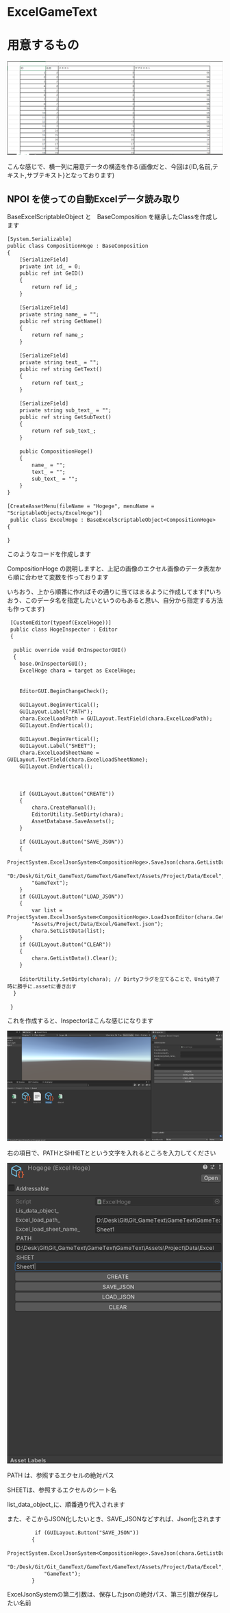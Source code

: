 # ExcelGameText

# 用意するもの
![test excel](/Excel.png)
<p>こんな感じで、横一列に用意データの構造を作る(画像だと、今回は{ID,名前,テキスト,サブテキスト}となっております)</p>

<h2>NPOI を使っての自動Excelデータ読み取り</h2>
<p> BaseExcelScriptableObject<T> と　BaseComposition を継承したClassを作成します </p>

```
[System.Serializable]
public class CompositionHoge : BaseComposition
{
    [SerializeField]
    private int id_ = 0;
    public ref int GeID()
    {
        return ref id_;
    }

    [SerializeField]
    private string name_ = "";
    public ref string GetName()
    {
        return ref name_;
    }

    [SerializeField]
    private string text_ = "";
    public ref string GetText()
    {
        return ref text_;
    }

    [SerializeField]
    private string sub_text_ = "";
    public ref string GetSubText()
    {
        return ref sub_text_;
    }

    public CompositionHoge()
    {
        name_ = "";
        text_ = "";
        sub_text_ = "";
    }
}

[CreateAssetMenu(fileName = "Hogege", menuName = "ScriptableObjects/ExcelHoge")]
 public class ExcelHoge : BaseExcelScriptableObject<CompositionHoge>
{

}
```



<p>このようなコードを作成します</p>
<p>CompositionHoge の説明しますと、上記の画像のエクセル画像のデータ表左から順に合わせて変数を作っております</p>
<p>いちおう、上から順番に作ればその通りに当てはまるように作成してます(*いちおう、このデータ名を指定したいというのもあると思い、自分から指定する方法も作ってます)</p>

     [CustomEditor(typeof(ExcelHoge))]
     public class HogeInspector : Editor
     {

      public override void OnInspectorGUI()
      {
        base.OnInspectorGUI();
        ExcelHoge chara = target as ExcelHoge;


        EditorGUI.BeginChangeCheck();

        GUILayout.BeginVertical();
        GUILayout.Label("PATH");
        chara.ExcelLoadPath = GUILayout.TextField(chara.ExcelLoadPath);
        GUILayout.EndVertical();

        GUILayout.BeginVertical();
        GUILayout.Label("SHEET");
        chara.ExcelLoadSheetName = GUILayout.TextField(chara.ExcelLoadSheetName);
        GUILayout.EndVertical();



        if (GUILayout.Button("CREATE"))
        {
            chara.CreateManual();
            EditorUtility.SetDirty(chara);
            AssetDatabase.SaveAssets();
        }

        if (GUILayout.Button("SAVE_JSON"))
        {
            ProjectSystem.ExcelJsonSystem<CompositionHoge>.SaveJson(chara.GetListData(),
            "D:/Desk/Git/Git_GameText/GameText/GameText/Assets/Project/Data/Excel",
            "GameText");
        }
        if (GUILayout.Button("LOAD_JSON"))
        {
            var list = ProjectSystem.ExcelJsonSystem<CompositionHoge>.LoadJsonEditor(chara.GetListData(),
            "Assets/Project/Data/Excel/GameText.json");
            chara.SetListData(list);
        }
        if (GUILayout.Button("CLEAR"))
        {
            chara.GetListData().Clear();
        }

        EditorUtility.SetDirty(chara); // Dirtyフラグを立てることで、Unity終了時に勝手に.assetに書き出す
      }
    
     }
     
<p>これを作成すると、Inspectorはこんな感じになります</p>

![test excel](/Hoge_Data.png)

<p>右の項目で、PATHとSHHETとという文字を入れるところを入力してください</p>

![test excel](/Hoge_Data02.png)

<p>PATH は、参照するエクセルの絶対パス</p>
<p>SHEETは、参照するエクセルのシート名</p>
<p>list_data_object_に、順番通り代入されます</p>
<p>また、そこからJSON化したいとき、SAVE_JSONなどすれば、Json化されます</p>

```
         if (GUILayout.Button("SAVE_JSON"))
        {
            ProjectSystem.ExcelJsonSystem<CompositionHoge>.SaveJson(chara.GetListData(),
            "D:/Desk/Git/Git_GameText/GameText/GameText/Assets/Project/Data/Excel",
            "GameText");
        }
```
<p>ExcelJsonSystemの第二引数は、保存したjsonの絶対パス、第三引数が保存したい名前</p>
